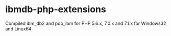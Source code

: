 # ibmdb-php-extensions
Compiled ibm_db2 and pdo_ibm for PHP 5.6.x, 7.0.x and 7.1.x for Windows32 and Linux64
